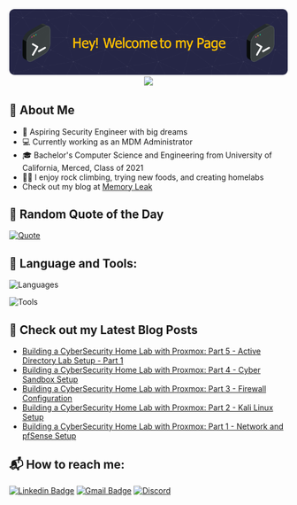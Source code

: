 <div align="center">
  <!--  Banner Image by: https://leviarista.github.io/github-profile-header-generator/ -->
  <img src="assets/banner-image.png" alt="Banner Image">
</div>

<div align="center">
  <!-- Page Visit Counter by: https://github.com/antonkomarev/github-profile-views-counter -->
  <img src="https://komarev.com/ghpvc/?username=abltcp97&style=flat-square">
</div>

## 📖 About Me

- 🔐  Aspiring Security Engineer with big dreams
- 💻 Currently working as an MDM Administrator
- 🎓 Bachelor's Computer Science and Engineering from University of California, Merced, Class of 2021
- 🧗🏻 I enjoy rock climbing, trying new foods, and creating homelabs
- Check out my blog at [Memory Leak](https://blog.aalamillo.com)

## 📜 Random Quote of the Day

<!-- https://github.com/PiyushSuthar/github-readme-quotes -->

<a href="https://github.com/piyushsuthar/github-readme-quotes">
  <img src="https://quotes-github-readme.vercel.app/api?type=horizontal&theme=dark" alt="Quote">
</a>

## 🔨 Language and Tools:
![Languages](https://skillicons.dev/icons?i=py,html,css,docker,git,github)

![Tools](https://skillicons.dev/icons?i=vscode,azure,ubuntu,kali,windows,apple,)

## 📝 Check out my Latest Blog Posts
<!-- https://github.com/gautamkrishnar/blog-post-workflow -->
<!-- BLOG-POST-LIST:START -->
- [Building a CyberSecurity Home Lab with Proxmox: Part 5 - Active Directory Lab Setup - Part 1](https://blog.aalamillo.com/posts/building-cyber-home-lab-part-5/)
- [Building a CyberSecurity Home Lab with Proxmox: Part 4 - Cyber Sandbox Setup](https://blog.aalamillo.com/posts/building-cyber-home-lab-part-4/)
- [Building a CyberSecurity Home Lab with Proxmox: Part 3 - Firewall Configuration](https://blog.aalamillo.com/posts/building-cyber-home-lab-part-3/)
- [Building a CyberSecurity Home Lab with Proxmox: Part 2 - Kali Linux Setup](https://blog.aalamillo.com/posts/building-cyber-home-lab-part-2/)
- [Building a CyberSecurity Home Lab with Proxmox: Part 1 - Network and pfSense Setup](https://blog.aalamillo.com/posts/building-cyber-home-lab-part-1/)
<!-- BLOG-POST-LIST:END -->

## 📬 How to reach me:

 <!-- https://shields.io/badges/static-badge -->
<!-- Format: https://img.shields.io/badge/text-color.svg?&style=for-the-badge&logo=logo&logoColor=color -->

[![Linkedin Badge](https://img.shields.io/badge/abel--alamillo-0077B5.svg?&style=for-the-badge&logo=linkedin&logoColor=white)](https://www.linkedin.com/in/abel-alamillo/)
[![Gmail Badge](https://img.shields.io/badge/abltcp97@gmail.com-d24438.svg?&style=for-the-badge&logo=gmail&logoColor=white)](mailto:abltcp97@gmail.com)
[![Discord](https://img.shields.io/badge/JollyG-8389da.svg?&style=for-the-badge&logo=discord&logoColor=white)](https://discordapp.com/users/193878969357959168)